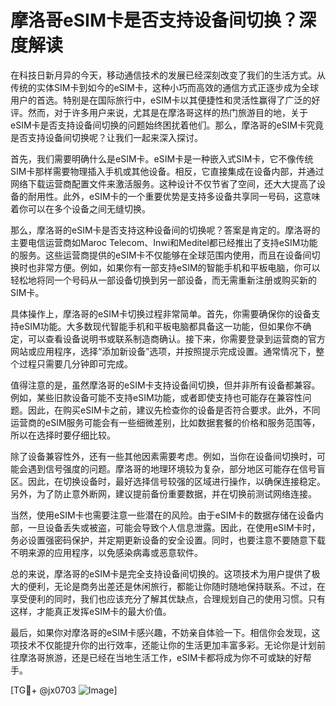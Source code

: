 # 摩洛哥eSIM卡是否支持设备间切换？深度解读

在科技日新月异的今天，移动通信技术的发展已经深刻改变了我们的生活方式。从传统的实体SIM卡到如今的eSIM卡，这种小巧而高效的通信方式正逐步成为全球用户的首选。特别是在国际旅行中，eSIM卡以其便捷性和灵活性赢得了广泛的好评。然而，对于许多用户来说，尤其是在摩洛哥这样的热门旅游目的地，关于eSIM卡是否支持设备间切换的问题始终困扰着他们。那么，摩洛哥的eSIM卡究竟是否支持设备间切换呢？让我们一起来深入探讨。

首先，我们需要明确什么是eSIM卡。eSIM卡是一种嵌入式SIM卡，它不像传统SIM卡那样需要物理插入手机或其他设备。相反，它直接集成在设备内部，并通过网络下载运营商配置文件来激活服务。这种设计不仅节省了空间，还大大提高了设备的耐用性。此外，eSIM卡的一个重要优势是支持多设备共享同一号码，这意味着你可以在多个设备之间无缝切换。

那么，摩洛哥的eSIM卡是否支持这种设备间的切换呢？答案是肯定的。摩洛哥的主要电信运营商如Maroc Telecom、Inwi和Meditel都已经推出了支持eSIM功能的服务。这些运营商提供的eSIM卡不仅能够在全球范围内使用，而且在设备间切换时也非常方便。例如，如果你有一部支持eSIM的智能手机和平板电脑，你可以轻松地将同一个号码从一部设备切换到另一部设备，而无需重新注册或购买新的SIM卡。

具体操作上，摩洛哥的eSIM卡切换过程非常简单。首先，你需要确保你的设备支持eSIM功能。大多数现代智能手机和平板电脑都具备这一功能，但如果你不确定，可以查看设备说明书或联系制造商确认。接下来，你需要登录到运营商的官方网站或应用程序，选择“添加新设备”选项，并按照提示完成设置。通常情况下，整个过程只需要几分钟即可完成。

值得注意的是，虽然摩洛哥的eSIM卡支持设备间切换，但并非所有设备都兼容。例如，某些旧款设备可能不支持eSIM功能，或者即使支持也可能存在兼容性问题。因此，在购买eSIM卡之前，建议先检查你的设备是否符合要求。此外，不同运营商的eSIM服务可能会有一些细微差别，比如数据套餐的价格和服务范围等，所以在选择时要仔细比较。

除了设备兼容性外，还有一些其他因素需要考虑。例如，当你在设备间切换时，可能会遇到信号强度的问题。摩洛哥的地理环境较为复杂，部分地区可能存在信号盲区。因此，在切换设备时，最好选择信号较强的区域进行操作，以确保连接稳定。另外，为了防止意外断网，建议提前备份重要数据，并在切换前测试网络连接。

当然，使用eSIM卡也需要注意一些潜在的风险。由于eSIM卡的数据存储在设备内部，一旦设备丢失或被盗，可能会导致个人信息泄露。因此，在使用eSIM卡时，务必设置强密码保护，并定期更新设备的安全设置。同时，也要注意不要随意下载不明来源的应用程序，以免感染病毒或恶意软件。

总的来说，摩洛哥的eSIM卡是完全支持设备间切换的。这项技术为用户提供了极大的便利，无论是商务出差还是休闲旅行，都能让你随时随地保持联系。不过，在享受便利的同时，我们也应该充分了解其优缺点，合理规划自己的使用习惯。只有这样，才能真正发挥eSIM卡的最大价值。

最后，如果你对摩洛哥的eSIM卡感兴趣，不妨亲自体验一下。相信你会发现，这项技术不仅能提升你的出行效率，还能让你的生活更加丰富多彩。无论你是计划前往摩洛哥旅游，还是已经在当地生活工作，eSIM卡都将成为你不可或缺的好帮手。

[TG💪+ @jx0703 ![Image](https://github.com/user-attachments/assets/dbca1d08-cadb-493c-b0ec-ad6f7a83f270)]